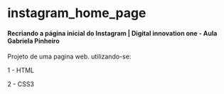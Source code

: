 # instagram_home_page
#### Recriando a página inicial do Instagram | Digital innovation one - Aula Gabriela Pinheiro

Projeto de uma pagina web. utilizando-se:

1 - HTML

2 - CSS3
